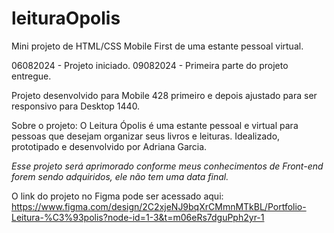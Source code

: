 # leituraOpolis
Mini projeto de HTML/CSS Mobile First de uma estante pessoal virtual.

06082024 - Projeto iniciado.
09082024 - Primeira parte do projeto entregue.

Projeto desenvolvido para Mobile 428 primeiro e depois ajustado para ser responsivo para Desktop 1440.

Sobre o projeto:
O Leitura Ópolis é uma estante pessoal e virtual para pessoas que desejam organizar seus livros e leituras.
Idealizado, prototipado e desenvolvido por Adriana Garcia.

*Esse projeto será aprimorado conforme meus conhecimentos de Front-end forem sendo adquiridos, ele não tem uma data final.*

O link do projeto no Figma pode ser acessado aqui:
https://www.figma.com/design/2C2xjeNJ9bqXrCMmnMTkBL/Portfolio-Leitura-%C3%93polis?node-id=1-3&t=m06eRs7dguPph2yr-1
